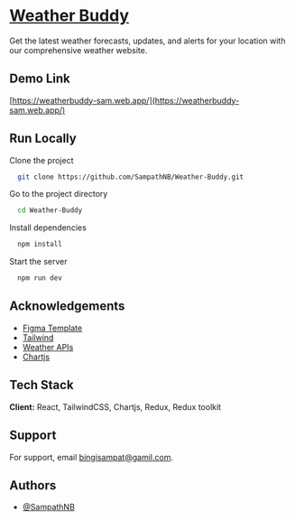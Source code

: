 # [Weather Buddy](https://weatherbuddy-sam.web.app/)

Get the latest weather forecasts, updates, and alerts for your location with our comprehensive weather website.

## Demo Link

[https://weatherbuddy-sam.web.app/](https://weatherbuddy-sam.web.app/)

## Run Locally

Clone the project

```bash
  git clone https://github.com/SampathNB/Weather-Buddy.git
```

Go to the project directory

```bash
  cd Weather-Buddy
```

Install dependencies

```bash
  npm install
```

Start the server

```bash
  npm run dev
```

## Acknowledgements

- [Figma Template](<https://www.figma.com/design/xR9M0hABAfRy5jGttsGpG1/Weather-Web-Design-%7C-App-UI-(Community)?node-id=1-6441&t=pMiyXxunlLOaHUN0-0>)
- [Tailwind](https://tailwindcss.com/)
- [Weather APIs](https://www.weatherapi.com/)
- [Chartjs](https://www.chartjs.org/)

## Tech Stack

**Client:** React, TailwindCSS, Chartjs, Redux, Redux toolkit

## Support

For support, email bingisampat@gamil.com.

## Authors

- [@SampathNB](https://github.com/SampathNB)
